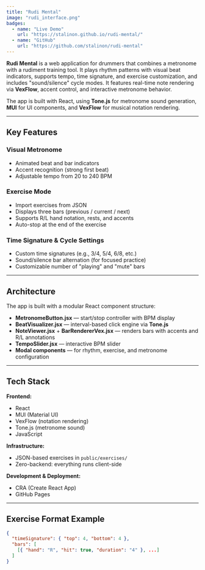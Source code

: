 ```yaml
---
title: "Rudi Mental"
image: "rudi_interface.png"
badges:
  - name: "Live Demo"
    url: "https://stalinon.github.io/rudi-mental/"
  - name: "GitHub"
    url: "https://github.com/stalinon/rudi-mental"
---
```


**Rudi Mental** is a web application for drummers that combines a metronome with a rudiment training tool. It plays rhythm patterns with visual beat indicators, supports tempo, time signature, and exercise customization, and includes "sound/silence" cycle modes. It features real-time note rendering via **VexFlow**, accent control, and interactive metronome behavior.

The app is built with React, using **Tone.js** for metronome sound generation, **MUI** for UI components, and **VexFlow** for musical notation rendering.

---

## Key Features

### Visual Metronome
- Animated beat and bar indicators
- Accent recognition (strong first beat)
- Adjustable tempo from 20 to 240 BPM

### Exercise Mode
- Import exercises from JSON
- Displays three bars (previous / current / next)
- Supports R/L hand notation, rests, and accents
- Auto-stop at the end of the exercise

### Time Signature & Cycle Settings
- Custom time signatures (e.g., 3/4, 5/4, 6/8, etc.)
- Sound/silence bar alternation (for focused practice)
- Customizable number of "playing" and "mute" bars

---

## Architecture

The app is built with a modular React component structure:

- **MetronomeButton.jsx** — start/stop controller with BPM display
- **BeatVisualizer.jsx** — interval-based click engine via **Tone.js**
- **NoteViewer.jsx** + **BarRendererVex.jsx** — renders bars with accents and R/L annotations
- **TempoSlider.jsx** — interactive BPM slider
- **Modal components** — for rhythm, exercise, and metronome configuration

---

## Tech Stack

**Frontend:**
- React
- MUI (Material UI)
- VexFlow (notation rendering)
- Tone.js (metronome sound)
- JavaScript

**Infrastructure:**
- JSON-based exercises in `public/exercises/`
- Zero-backend: everything runs client-side

**Development & Deployment:**
- CRA (Create React App)
- GitHub Pages

---

## Exercise Format Example

```json
{
  "timeSignature": { "top": 4, "bottom": 4 },
  "bars": [
    [{ "hand": "R", "hit": true, "duration": "4" }, ...]
  ]
}
